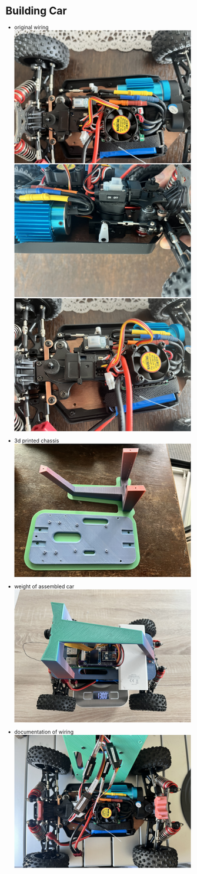 # Building Car

- original wiring
  ![](media/IMG_9825.jpeg)
  ![](media/IMG_9826.jpeg)
  ![](media/IMG_9827.jpeg)
  
- 3d printed chassis
  ![](media/IMG_0006.jpeg)

- weight of assembled car
  ![](media/IMG_0066.jpeg)

- documentation of wiring
  ![](media/IMG_0074.jpeg)
